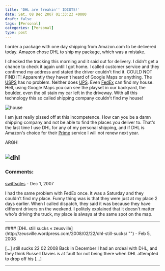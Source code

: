```yaml
---
title: 'DHL are freakin'' IDIOTS!'
date: Sat, 08 Dec 2007 01:33:23 +0000
draft: false
tags: [Personal]
categories: [Personal]
type: post
---
```


I order a package with one day shipping from Amazon.com to be delivered today. Amazon chose DHL to ship my package, which was a mistake.

I checked the tracking this morning and it said out for delivery. I didn't get a chance to check it again until I got home. I called customer service and they confirmed my address and stated the driver couldn't find it. COULD NOT FIND IT! Apparently they haven't heard of Google Maps or anything. The [USPS](http://www.usps.com) has no problem. Neither does [UPS](http://www.ups.com). Even [FedEx](http://www.fedex.com) can find my house. Hell, using Google Maps you can see the playset in our backyard, the boulder, even the oil stain my car left in the driveway. With all this technology this so called shipping company couldn't find my house!

![house](http://zeusville.files.wordpress.com/2007/12/house.png)

I am just really pissed off at this incompetence. How can you be a damn shipping company and not be able to find the places you deliver to. That's the last time I use DHL for any of my personal shipping, and if DHL is Amazon's choice for their [Prime](http://www.amazon.com/gp/help/customer/display.html?nodeId=13819211&#prime) service I will not renew next year.

ARGH!

![dhl](http://zeusville.files.wordpress.com/2007/12/dhl.png)
---
### Comments:
####
[swiftsoles](http:// "swiftsoles@gmail.com") - <time datetime="2007-12-10 21:26:55">Dec 1, 2007</time>

I had the same problem with FedEx once. It was a Saturday and they couldn't find my place. Funny thing was is that they were just at my place 2 days earlier. When I called dispatch, they said it was because they have different drivers on the weekend. I politely explained that it doesn't matter who's driving the truck, my place is always at the same spot on the map.
<hr />
####
[DHL still sucks &laquo; zeusville](http://zeusville.wordpress.com/2008/02/22/dhl-still-sucks/ "") - <time datetime="2008-02-22 14:02:38">Feb 5, 2008</time>

\[...\] still sucks 22 02 2008 Back in December I had an ordeal with DHL, and they think Russell Davies is at fault for not being there when DHL attempted to drop off his \[...\]
<hr />
